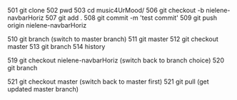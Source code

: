 

 501  git clone <url>
 502  pwd
 503  cd music4UrMood/
 506  git checkout -b nielene-navbarHoriz
 507  git add .
 508  git commit -m 'test commit'
 509  git push origin nielene-navbarHoriz

 510  git branch              (switch to master branch)
 511  git master
 512  git checkout master
 513  git branch
 514  history

 519 git checkout nielene-navbarHoriz     (switch back to branch choice)
 520 git branch


 521 git checkout master            (switch back to master first)
 521 git pull                       (get updated master branch)
